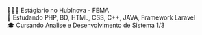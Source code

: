 👨🏻‍💻 Estágiario no HubInova - FEMA
<br>
📔 Estudando PHP, BD, HTML, CSS, C++, JAVA, Framework Laravel
<br>
🎓 Cursando Analise e Desenvolvimento de Sistema 1/3
